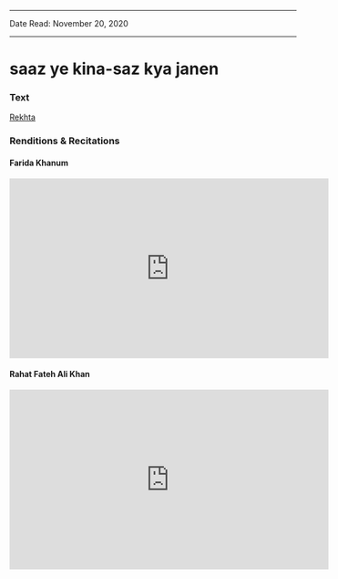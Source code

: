 ***
Date Read: November 20, 2020
***

# saaz ye kina-saz kya janen

### Text
[Rekhta](https://www.rekhta.org/ghazals/saaz-ye-kiina-saaz-kyaa-jaanen-dagh-dehlvi-ghazals?lang=ur)

### Renditions & Recitations

#### Farida Khanum

<iframe width="560" height="315" src="https://www.youtube.com/embed/nGPLGQNl6u4" title="YouTube video player" frameborder="0" allow="accelerometer; autoplay; clipboard-write; encrypted-media; gyroscope; picture-in-picture" allowfullscreen></iframe>

#### Rahat Fateh Ali Khan

<iframe width="560" height="315" src="https://www.youtube.com/embed/xR7iZ92yyFA" title="YouTube video player" frameborder="0" allow="accelerometer; autoplay; clipboard-write; encrypted-media; gyroscope; picture-in-picture" allowfullscreen></iframe>


